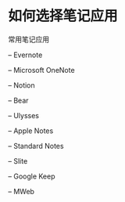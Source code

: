 # 如何选择笔记应用

常用笔记应用

–	Evernote

–	Microsoft OneNote

–	Notion

–	Bear

–	Ulysses

–	Apple Notes

–	Standard Notes

–	Slite

–	Google Keep

–	MWeb